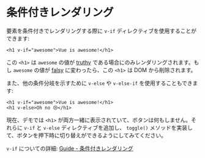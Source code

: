 # 条件付きレンダリング

要素を条件付きでレンダリングする際に `v-if` ディレクティブを使用することができます:

```vue-html
<h1 v-if="awesome">Vue is awesome!</h1>
```

この `<h1>` は `awesome` の値が [truthy](https://developer.mozilla.org/en-US/docs/Glossary/Truthy) である場合にのみレンダリングされます。もし `awesome` の値が [falsy](https://developer.mozilla.org/en-US/docs/Glossary/Falsy) に変わったら、この `<h1>` は DOM から削除されます。

また、他の条件分岐を示すために `v-else` や `v-else-if` を使用することもできます:

```vue-html
<h1 v-if="awesome">Vue is awesome!</h1>
<h1 v-else>Oh no 😢</h1>
```

現在、デモでは `<h1>` が両方一緒に表示されていて、ボタンは何もしません。それらに `v-if` と `v-else` ディレクティブを追加し、 `toggle()` メソッドを実装して、ボタンを押下時に切り替えができるようにしてみてください。

`v-if` についての詳細: <a target="_blank" href="/guide/essentials/conditional.html">Guide - 条件付きレンダリング</a>
